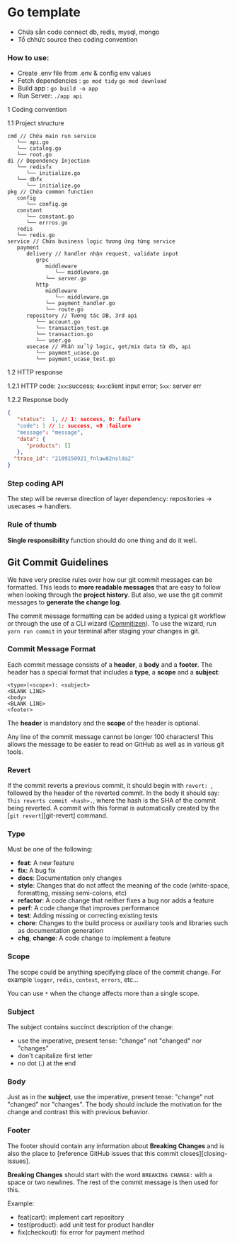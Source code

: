 # Go template
* Chứa sẵn code connect db, redis, mysql, mongo
* Tổ chhức source theo coding convention

### How to use:
- Create .env file from .env & config env values
- Fetch dependencies : `go mod tidy` `go mod download`
- Build app : `go build -o app`
- Run Server: `./app api`

1 Coding convention

1.1 Project structure

```
cmd // Chứa main run service
   └── api.go
   └── catalog.go
   └── root.go
di // Dependency Injection
   └── redisfx
      └── initialize.go
   └── dbfx
      └── initialize.go
pkg // Chứa common function
   config
      └── config.go
   constant
      └── constant.go
      └── errros.go
   redis
   └── redis.go
service // Chứa business logic tương ứng từng service
   payment
      delivery // handler nhận request, validate input
         grpc
            middleware
               └── middleware.go
            └── server.go
         http
            middleware
               └── middleware.go
            └── payment_handler.go
            └── route.go
      repository // Tương tác DB, 3rd api
         └── account.go
         └── transaction_test.go
         └── transaction.go
         └── user.go
      usecase // Phần xử lý logic, get/mix data từ db, api
         └── payment_ucase.go
         └── payment_ucase_test.go
```

1.2 HTTP response

1.2.1 HTTP code: `2xx`:success; `4xx`:client input error; `5xx`: server err

1.2.2 Response body
```json
{
   "status":  1, // 1: success, 0: failure
   "code": 1 // 1: success, <0 :failure  
   "message": "message",
   "data": {
      "products": []
   },
  "trace_id": "2109150921_fnlaw82nslda2"
}
```
### Step coding API
The step will be reverse direction of layer dependency: repositories -> usecases -> handlers.
### Rule of thumb
**Single responsibility** function should do one thing and do it well.

## <a name="commits"></a> Git Commit Guidelines

We have very precise rules over how our git commit messages can be formatted.
This leads to **more
readable messages** that are easy to follow when looking through the **project history**.
But also, we use the git commit messages to **generate the change log**.

The commit message formatting can be added using a typical git workflow or through the use of a CLI
wizard ([Commitizen](https://github.com/commitizen/cz-cli)).
To use the wizard, run `yarn run commit` in your terminal after staging your changes in git.

### Commit Message Format

Each commit message consists of a **header**, a **body** and a **footer**.  The header has a special
format that includes a **type**, a **scope** and a **subject**:

```
<type>(<scope>): <subject>
<BLANK LINE>
<body>
<BLANK LINE>
<footer>
```

The **header** is mandatory and the **scope** of the header is optional.

Any line of the commit message cannot be longer 100 characters! This allows the message to be easier
to read on GitHub as well as in various git tools.

### Revert

If the commit reverts a previous commit, it should begin with `revert: `, followed by the header
of the reverted commit.
In the body it should say: `This reverts commit <hash>.`, where the hash is the SHA of the commit
being reverted.
A commit with this format is automatically created by the [`git revert`][git-revert] command.

### Type

Must be one of the following:

* **feat**: A new feature
* **fix**: A bug fix
* **docs**: Documentation only changes
* **style**: Changes that do not affect the meaning of the code (white-space, formatting, missing semi-colons, etc)
* **refactor**: A code change that neither fixes a bug nor adds a feature
* **perf**: A code change that improves performance
* **test**: Adding missing or correcting existing tests
* **chore**: Changes to the build process or auxiliary tools and libraries such as documentation generation
* **chg**, **change**: A code change to implement a feature

### Scope

The scope could be anything specifying place of the commit change. For example `logger`,
`redis`, `context`, `errors`, etc...

You can use `*` when the change affects more than a single scope.

### Subject

The subject contains succinct description of the change:

* use the imperative, present tense: "change" not "changed" nor "changes"
* don't capitalize first letter
* no dot (.) at the end

### Body

Just as in the **subject**, use the imperative, present tense: "change" not "changed" nor "changes".
The body should include the motivation for the change and contrast this with previous behavior.

### Footer

The footer should contain any information about **Breaking Changes** and is also the place to
[reference GitHub issues that this commit closes][closing-issues].

**Breaking Changes** should start with the word `BREAKING CHANGE:` with a space or two newlines.
The rest of the commit message is then used for this.


Example:
* feat(cart): implement cart repository
* test(product): add unit test for product handler
* fix(checkout): fix error for payment method
   
